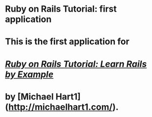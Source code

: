 # Ruby on Rails Tutorial: first application
#
# This is the first application for
# [*Ruby on Rails Tutorial: Learn Rails by Example*](http://railstutorial.org/)
# by [Michael Hart1] (http://michaelhart1.com/).
